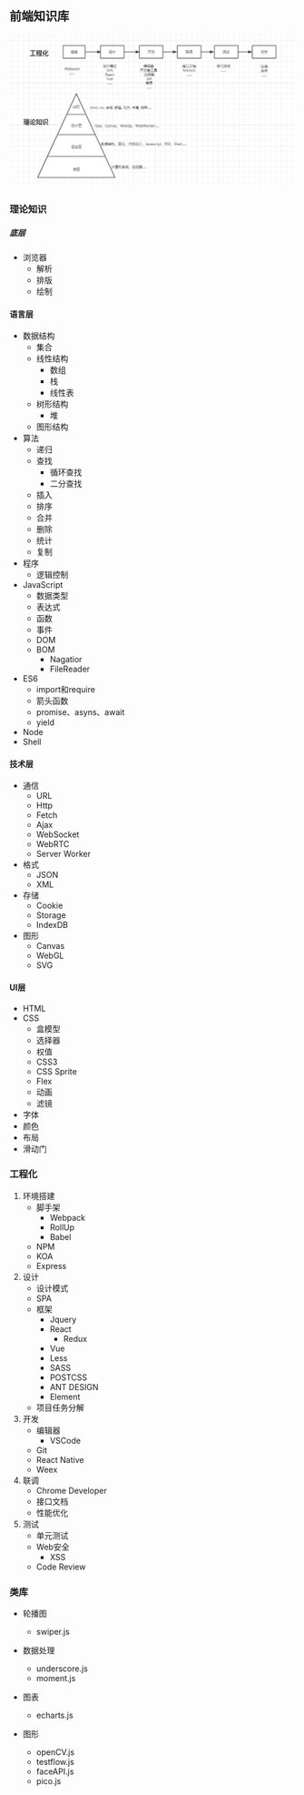## 前端知识库

![目录](./static/catalog.jpg)

### 理论知识

##### 底层    
* 浏览器
    * 解析
    * 排版
    * 绘制         
#### 语言层

* 数据结构
    * 集合
    * 线性结构
        * 数组
        * 栈
        * 线性表
    * 树形结构
        * 堆
    * 图形结构
* 算法
    * 递归
    * 查找
        * 循环查找
        * 二分查找            
    * 插入                 
    * 排序
    * 合并
    * 删除
    * 统计
    * 复制
* 程序
    * 逻辑控制  
* JavaScript
    * 数据类型
    * 表达式      
    * 函数
    * 事件        
    * DOM        
    * BOM
        * Nagatior
        * FileReader    
* ES6
    * import和require
    * 箭头函数        
    * promise、asyns、await
    * yield        
* Node
* Shell

#### 技术层
* 通信
    * URL
    * Http
    * Fetch
    * Ajax
    * WebSocket
    * WebRTC
    * Server Worker    
* 格式
    * JSON        
    * XML
* 存储
    * Cookie
    * Storage
    * IndexDB
* 图形
    * Canvas
    * WebGL
    * SVG

#### UI层  
* HTML    
* CSS
    * 盒模型     
    * 选择器                
    * 权值 
    * CSS3
    * CSS Sprite
    * Flex
    * 动画
    * 滤镜        
* 字体
* 颜色
* 布局
* 滑动门

### 工程化

1. 环境搭建
    * 脚手架
        * Webpack
        * RollUp
        * Babel
    * NPM
    * KOA
    * Express   
2. 设计
    * 设计模式
    * SPA
    * 框架
        * Jquery        
        * React
            * Redux    
        * Vue
        * Less
        * SASS
        * POSTCSS
        * ANT DESIGN
        * Element
    * 项目任务分解    
3. 开发
    * 编辑器
        * VSCode
    * Git
    * React Native
    * Weex
4. 联调
    * Chrome Developer
    * 接口文档
    * 性能优化
5. 测试
    * 单元测试
    * Web安全
        * XSS
    * Code Review


### 类库
* 轮播图
    * swiper.js
* 数据处理
    * underscore.js
    * moment.js
* 图表
    * echarts.js

* 图形
    * openCV.js
    * testflow.js
    * faceAPI.js
    * pico.js